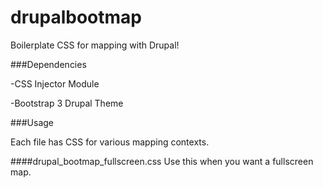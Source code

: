 drupalbootmap
=============

Boilerplate CSS for mapping with Drupal!

###Dependencies

-CSS Injector Module

-Bootstrap 3 Drupal Theme

###Usage

Each file has CSS for various mapping contexts.

####drupal_bootmap_fullscreen.css
Use this when you want a fullscreen map.
